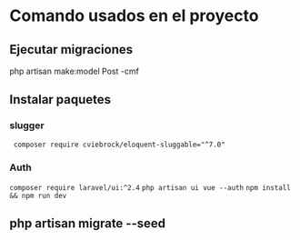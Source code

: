 # Comando usados en el proyecto 

## Ejecutar migraciones 
php artisan make:model Post -cmf

## Instalar paquetes
### slugger
` composer require cviebrock/eloquent-sluggable="^7.0"`

### Auth
`composer require laravel/ui:^2.4`
`php artisan ui vue --auth`
`npm install && npm run dev`

##  php artisan migrate --seed